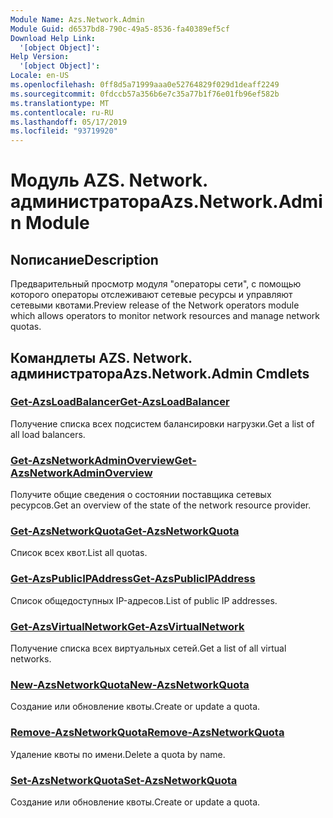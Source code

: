 ```yaml
---
Module Name: Azs.Network.Admin
Module Guid: d6537bd8-790c-49a5-8536-fa40389ef5cf
Download Help Link:
  '[object Object]': 
Help Version:
  '[object Object]': 
Locale: en-US
ms.openlocfilehash: 0ff8d5a71999aaa0e52764829f029d1deaff2249
ms.sourcegitcommit: 0fdccb57a356b6e7c35a77b1f76e01fb96ef582b
ms.translationtype: MT
ms.contentlocale: ru-RU
ms.lasthandoff: 05/17/2019
ms.locfileid: "93719920"
---
```

# <span data-ttu-id="557b5-101">Модуль AZS. Network. администратора</span><span class="sxs-lookup"><span data-stu-id="557b5-101">Azs.Network.Admin Module</span></span>
## <span data-ttu-id="557b5-102">Nописание</span><span class="sxs-lookup"><span data-stu-id="557b5-102">Description</span></span>
<span data-ttu-id="557b5-103">Предварительный просмотр модуля "операторы сети", с помощью которого операторы отслеживают сетевые ресурсы и управляют сетевыми квотами.</span><span class="sxs-lookup"><span data-stu-id="557b5-103">Preview release of the Network operators module which allows operators to monitor network resources and manage network quotas.</span></span>

## <span data-ttu-id="557b5-104">Командлеты AZS. Network. администратора</span><span class="sxs-lookup"><span data-stu-id="557b5-104">Azs.Network.Admin Cmdlets</span></span>
### [<span data-ttu-id="557b5-105">Get-AzsLoadBalancer</span><span class="sxs-lookup"><span data-stu-id="557b5-105">Get-AzsLoadBalancer</span></span>](Get-AzsLoadBalancer.md)
<span data-ttu-id="557b5-106">Получение списка всех подсистем балансировки нагрузки.</span><span class="sxs-lookup"><span data-stu-id="557b5-106">Get a list of all load balancers.</span></span>

### [<span data-ttu-id="557b5-107">Get-AzsNetworkAdminOverview</span><span class="sxs-lookup"><span data-stu-id="557b5-107">Get-AzsNetworkAdminOverview</span></span>](Get-AzsNetworkAdminOverview.md)
<span data-ttu-id="557b5-108">Получите общие сведения о состоянии поставщика сетевых ресурсов.</span><span class="sxs-lookup"><span data-stu-id="557b5-108">Get an overview of the state of the network resource provider.</span></span>

### [<span data-ttu-id="557b5-109">Get-AzsNetworkQuota</span><span class="sxs-lookup"><span data-stu-id="557b5-109">Get-AzsNetworkQuota</span></span>](Get-AzsNetworkQuota.md)
<span data-ttu-id="557b5-110">Список всех квот.</span><span class="sxs-lookup"><span data-stu-id="557b5-110">List all quotas.</span></span>

### [<span data-ttu-id="557b5-111">Get-AzsPublicIPAddress</span><span class="sxs-lookup"><span data-stu-id="557b5-111">Get-AzsPublicIPAddress</span></span>](Get-AzsPublicIPAddress.md)
<span data-ttu-id="557b5-112">Список общедоступных IP-адресов.</span><span class="sxs-lookup"><span data-stu-id="557b5-112">List of public IP addresses.</span></span>

### [<span data-ttu-id="557b5-113">Get-AzsVirtualNetwork</span><span class="sxs-lookup"><span data-stu-id="557b5-113">Get-AzsVirtualNetwork</span></span>](Get-AzsVirtualNetwork.md)
<span data-ttu-id="557b5-114">Получение списка всех виртуальных сетей.</span><span class="sxs-lookup"><span data-stu-id="557b5-114">Get a list of all virtual networks.</span></span>

### [<span data-ttu-id="557b5-115">New-AzsNetworkQuota</span><span class="sxs-lookup"><span data-stu-id="557b5-115">New-AzsNetworkQuota</span></span>](New-AzsNetworkQuota.md)
<span data-ttu-id="557b5-116">Создание или обновление квоты.</span><span class="sxs-lookup"><span data-stu-id="557b5-116">Create or update a quota.</span></span>

### [<span data-ttu-id="557b5-117">Remove-AzsNetworkQuota</span><span class="sxs-lookup"><span data-stu-id="557b5-117">Remove-AzsNetworkQuota</span></span>](Remove-AzsNetworkQuota.md)
<span data-ttu-id="557b5-118">Удаление квоты по имени.</span><span class="sxs-lookup"><span data-stu-id="557b5-118">Delete a quota by name.</span></span>

### [<span data-ttu-id="557b5-119">Set-AzsNetworkQuota</span><span class="sxs-lookup"><span data-stu-id="557b5-119">Set-AzsNetworkQuota</span></span>](Set-AzsNetworkQuota.md)
<span data-ttu-id="557b5-120">Создание или обновление квоты.</span><span class="sxs-lookup"><span data-stu-id="557b5-120">Create or update a quota.</span></span>

